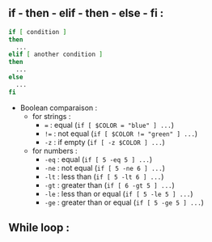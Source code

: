 ## if - then - elif - then - else - fi :
```bash
if [ condition ]
then
  ...
elif [ another condition ]
then
  ...
else
  ...
fi
```
* Boolean comparaison :
  * for strings :
    * `=` : equal (`if [ $COLOR = "blue" ] ...`)
    * `!=` : not equal (`if [ $COLOR != "green" ] ...`)
    * `-z` : if empty (`if [ -z $COLOR ] ...`)
  * for numbers :
    * `-eq` : equal (`if [ 5 -eq 5 ] ...`)
    * `-ne` : not equal (`if [ 5 -ne 6 ] ...`)
    * `-lt` : less than (`if [ 5 -lt 6 ] ...`)
    * `-gt` : greater than (`if [ 6 -gt 5 ] ...`)
    * `-le` : less than or equal (`if [ 5 -le 5 ] ...`)
    * `-ge` : greater than or equal (`if [ 5 -ge 5 ] ...`)

## While loop :
